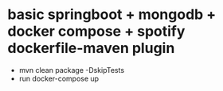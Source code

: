  
# basic springboot + mongodb + docker compose + spotify dockerfile-maven plugin

- mvn clean package -DskipTests
- run docker-compose up
